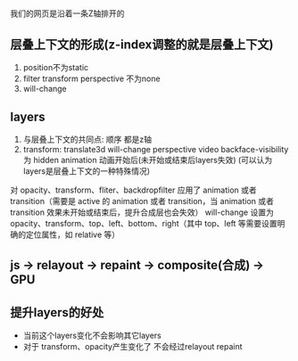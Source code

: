 ## 
我们的网页是沿着一条Z轴排开的

## 层叠上下文的形成(z-index调整的就是层叠上下文)
1. position不为static
2. filter transform perspective 不为none
3. will-change


## layers
1. 与层叠上下文的共同点: 顺序 都是z轴
2. transform: translate3d 
    will-change 
    perspective
    video
    backface-visibility 为 hidden
    animation 动画开始后(未开始或结束后layers失效)
(可以认为layers是层叠上下文的一种特殊情况)

对 opacity、transform、fliter、backdropfilter 应用了 animation 或者 transition（需要是 active 的 animation 或者 transition，当 animation 或者 transition 效果未开始或结束后，提升合成层也会失效）
will-change 设置为 opacity、transform、top、left、bottom、right（其中 top、left 等需要设置明确的定位属性，如 relative 等）

## js -> relayout -> repaint -> composite(合成) -> GPU

## 提升layers的好处
- 当前这个layers变化不会影响其它layers
- 对于 transform、opacity产生变化了 不会经过relayout repaint